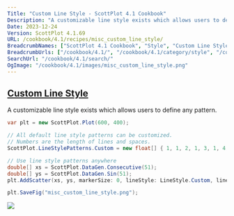```yaml
---
Title: "Custom Line Style - ScottPlot 4.1 Cookbook"
Description: "A customizable line style exists which allows users to define any pattern."
Date: 2023-12-24
Version: ScottPlot 4.1.69
URL: /cookbook/4.1/recipes/misc_custom_line_style/
BreadcrumbNames: ["ScottPlot 4.1 Cookbook", "Style", "Custom Line Style"]
BreadcrumbUrls: ["/cookbook/4.1/", "/cookbook/4.1/category/style", "/cookbook/4.1/recipes/misc_custom_line_style/"]
SearchUrl: "/cookbook/4.1/search/"
OgImage: "/cookbook/4.1/images/misc_custom_line_style.png"
---
```


<h2><a id='custom-line-style' href='/cookbook/4.1/recipes/misc_custom_line_style/'>Custom Line Style</a></h2>

A customizable line style exists which allows users to define any pattern.

```cs
var plt = new ScottPlot.Plot(600, 400);

// All default line style patterns can be customized.
// Numbers are the length of lines and spaces.
ScottPlot.LineStylePatterns.Custom = new float[] { 1, 1, 2, 1, 3, 1, 4, 1 };

// Use line style patterns anywhere
double[] xs = ScottPlot.DataGen.Consecutive(51);
double[] ys = ScottPlot.DataGen.Sin(51);
plt.AddScatter(xs, ys, markerSize: 0, lineStyle: LineStyle.Custom, lineWidth: 5);

plt.SaveFig("misc_custom_line_style.png");
```

<img src='../../images/misc_custom_line_style.png' class='d-block mx-auto my-5' />


